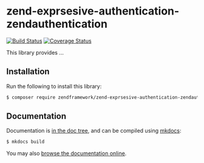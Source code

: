 # zend-exprsesive-authentication-zendauthentication

[![Build Status](https://secure.travis-ci.org/zendframework/zend-exprsesive-authentication-zendauthentication.svg?branch=master)](https://secure.travis-ci.org/zendframework/zend-exprsesive-authentication-zendauthentication)
[![Coverage Status](https://coveralls.io/repos/github/zendframework/zend-exprsesive-authentication-zendauthentication/badge.svg?branch=master)](https://coveralls.io/github/zendframework/zend-exprsesive-authentication-zendauthentication?branch=master)

This library provides ... 

## Installation

Run the following to install this library:

```bash
$ composer require zendframework/zend-exprsesive-authentication-zendauthentication
```

## Documentation

Documentation is [in the doc tree](docs/book/), and can be compiled using [mkdocs](http://www.mkdocs.org):

```bash
$ mkdocs build
```

You may also [browse the documentation online](https://docs.zendframework.com/zend-exprsesive-authentication-zendauthentication/).
